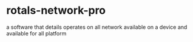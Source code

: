# rotals-network-pro
a software that details operates on all network available on a device and available for all platform
